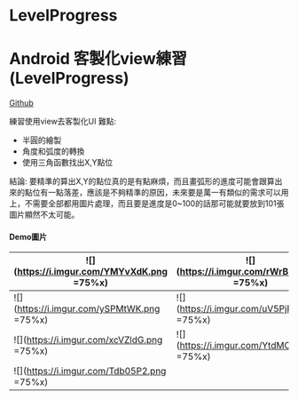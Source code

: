 # LevelProgress
# Android 客製化view練習(LevelProgress)

[Github](https://github.com/CiaShangLin/LevelProgress/tree/master)

練習使用view去客製化UI
難點:
* 半圓的繪製
* 角度和弧度的轉換
* 使用三角函數找出X,Y點位

結論:
    要精準的算出X,Y的點位真的是有點麻煩，而且畫弧形的進度可能會跟算出來的點位有一點落差，應該是不夠精準的原因，未來要是萬一有類似的需求可以用上，不需要全部都用圖片處理，而且要是進度是0~100的話那可能就要放到101張圖片顯然不太可能。

#### Demo圖片
| ![](https://i.imgur.com/YMYvXdK.png =75%x) | ![](https://i.imgur.com/rWrB2B7.png =75%x) | 
| -------- | -------- |
| ![](https://i.imgur.com/ySPMtWK.png =75%x)    | ![](https://i.imgur.com/uV5PjPZ.png =75%x)    |
| ![](https://i.imgur.com/xcVZldG.png =75%x)| ![](https://i.imgur.com/YtdMOSs.png =75%x)|
| ![](https://i.imgur.com/Tdb05P2.png =75%x) | |
